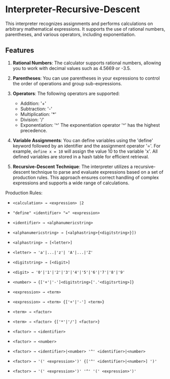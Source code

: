 # Interpreter-Recursive-Descent

This interpreter recognizes assignments and performs calculations on arbitrary mathematical expressions. It supports the use of rational numbers, parentheses, and various operators, including exponentiation.

## Features

1. **Rational Numbers**: The calculator supports rational numbers, allowing you to work with decimal values such as 4.5669 or -3.5.

2. **Parentheses**: You can use parentheses in your expressions to control the order of operations and group sub-expressions.

3. **Operators**: The following operators are supported:
   - Addition: '+'
   - Subtraction: '-'
   - Multiplication: '*'
   - Division: '/'
   - Exponentiation: '^'
   The exponentiation operator '^' has the highest precedence.

4. **Variable Assignments**: You can define variables using the 'define' keyword followed by an identifier and the assignment operator '='. For example, `define x = 10` will assign the value 10 to the variable 'x'. All defined variables are stored in a hash table for efficient retrieval.

5. **Recursive-Descent Technique**: The interpreter utilizes a recursive-descent technique to parse and evaluate expressions based on a set of production rules. This approach ensures correct handling of complex expressions and supports a wide range of calculations.

Production Rules:

- `<calculation> → <expression> |2`
- `"define" <identifier> "=" <expression>`
- `<identifier> → <alphanumericstring>`
- `<alphanumericstring> → [<alphastring>{<digitstring>}])`
- `<alphastring> → [<letter>]`
- `<letter> → 'a'|...|'z'| 'A'|...|'Z'`
- `<digitstring> → [<digit>]`
- `<digit> → '0'|'1'|'2'|'3'|'4'|'5'|'6'|'7'|'8'|'9'`
- `<number> → {['+'|'-']<digitstring>['.'<digitsrting>]}`

- `<expression> → <term>`
- `<expression> → <term> {['+'|'-'] <term>}`
- `<term> → <factor>`
- `<term> → <factor> {['*'|'/'] <factor>}`
- `<factor> → <identifier>`
- `<factor> → <number>`
- `<factor> → <identifier>|<number> '^' <identifier>|<number>`
- `<factor> → '(' <expression>')' {['^' <identifier>|<number>] ')'`
- `<factor> → '(' <expression>')' '^' '(' <expression>')'`

